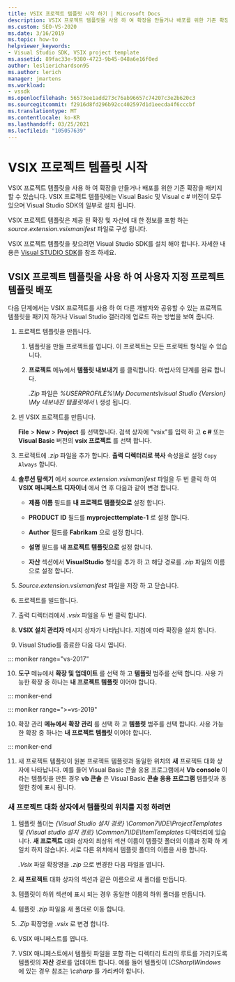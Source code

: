```yaml
---
title: VSIX 프로젝트 템플릿 시작 하기 | Microsoft Docs
description: VSIX 프로젝트 템플릿을 사용 하 여 확장을 만들거나 배포를 위한 기존 확장을 패키징하는 방법에 대해 알아봅니다.
ms.custom: SEO-VS-2020
ms.date: 3/16/2019
ms.topic: how-to
helpviewer_keywords:
- Visual Studio SDK, VSIX project template
ms.assetid: 89fac33e-9380-4723-9b45-048a6e16f0ed
author: leslierichardson95
ms.author: lerich
manager: jmartens
ms.workload:
- vssdk
ms.openlocfilehash: 56573ee1add273c76ab96657c74207c3e2b620c3
ms.sourcegitcommit: f2916d8fd296b92cc402597d1d1eecda4f6cccbf
ms.translationtype: MT
ms.contentlocale: ko-KR
ms.lasthandoff: 03/25/2021
ms.locfileid: "105057639"
---
```

# <a name="get-started-with-the-vsix-project-template"></a>VSIX 프로젝트 템플릿 시작

VSIX 프로젝트 템플릿을 사용 하 여 확장을 만들거나 배포를 위한 기존 확장을 패키지할 수 있습니다. VSIX 프로젝트 템플릿에는 Visual Basic 및 Visual c # 버전이 모두 있으며 Visual Studio SDK의 일부로 설치 됩니다.

 VSIX 프로젝트 템플릿은 제공 된 확장 및 자산에 대 한 정보를 포함 하는 *source.extension.vsixmanifest* 파일로 구성 됩니다.

 VSIX 프로젝트 템플릿을 찾으려면 Visual Studio SDK를 설치 해야 합니다. 자세한 내용은 [Visual STUDIO SDK](../extensibility/visual-studio-sdk.md)를 참조 하세요.

## <a name="deploy-a-custom-project-template-using-the-vsix-project-template"></a>VSIX 프로젝트 템플릿을 사용 하 여 사용자 지정 프로젝트 템플릿 배포

 다음 단계에서는 VSIX 프로젝트를 사용 하 여 다른 개발자와 공유할 수 있는 프로젝트 템플릿을 패키지 하거나 Visual Studio 갤러리에 업로드 하는 방법을 보여 줍니다.

1. 프로젝트 템플릿을 만듭니다.

    1. 템플릿을 만들 프로젝트를 엽니다. 이 프로젝트는 모든 프로젝트 형식일 수 있습니다.

    2. **프로젝트** 메뉴에서 **템플릿 내보내기** 를 클릭합니다. 마법사의 단계를 완료 합니다.

         *.Zip* 파일은 *%USERPROFILE%\My Documents\visual Studio {Version} \My 내보내진 템플릿에서 \\* 생성 됩니다.

2. 빈 VSIX 프로젝트를 만듭니다.

     **File** > **New** > **Project** 를 선택합니다. 검색 상자에 "vsix"를 입력 하 고 **c #** 또는 **Visual Basic** 버전의 **vsix 프로젝트** 를 선택 합니다.

3. 프로젝트에 *.zip* 파일을 추가 합니다. **출력 디렉터리로 복사** 속성을로 설정 `Copy Always` 합니다.

4. **솔루션 탐색기** 에서 *source.extension.vsixmanifest* 파일을 두 번 클릭 하 여 **VSIX 매니페스트 디자이너** 에서 연 후 다음과 같이 변경 합니다.

    - **제품 이름** 필드를 **내 프로젝트 템플릿으로** 설정 합니다.

    - **PRODUCT ID** 필드를 **myprojecttemplate-1** 로 설정 합니다.

    - **Author** 필드를 **Fabrikam** 으로 설정 합니다.

    - **설명** 필드를 **내 프로젝트 템플릿으로** 설정 합니다.

    - **자산** 섹션에서 **VisualStudio** 형식을 추가 하 고 해당 경로를 *.zip* 파일의 이름으로 설정 합니다.

5. *Source.extension.vsixmanifest* 파일을 저장 하 고 닫습니다.

6. 프로젝트를 빌드합니다.

7. 출력 디렉터리에서 *.vsix* 파일을 두 번 클릭 합니다.

8. **VSIX 설치 관리자** 메시지 상자가 나타납니다. 지침에 따라 확장을 설치 합니다.

9. Visual Studio를 종료한 다음 다시 엽니다.

::: moniker range="vs-2017"

10. **도구** 메뉴에서 **확장 및 업데이트** 를 선택 하 고 **템플릿** 범주를 선택 합니다. 사용 가능한 확장 중 하나는 **내 프로젝트 템플릿** 이어야 합니다.

::: moniker-end

::: moniker range=">=vs-2019"

10. 확장 관리 **메뉴에서** **확장 관리** 를 선택 하 고 **템플릿** 범주를 선택 합니다. 사용 가능한 확장 중 하나는 **내 프로젝트 템플릿** 이어야 합니다.

::: moniker-end

11. 새 프로젝트 템플릿이 원본 프로젝트 템플릿과 동일한 위치의 **새** 프로젝트 대화 상자에 나타납니다. 예를 들어 Visual Basic 콘솔 응용 프로그램에서 **Vb console** 이라는 템플릿을 만든 경우 **vb 콘솔** 은 Visual Basic **콘솔 응용 프로그램** 템플릿과 동일한 창에 표시 됩니다.

### <a name="to-specify-the-location-of-the-template-in-the-new-project-dialog-box"></a>새 프로젝트 대화 상자에서 템플릿의 위치를 지정 하려면

1. 템플릿 폴더는 *{Visual Studio 설치 경로} \Common7\IDE\ProjectTemplates* 및 *{Visual studio 설치 경로} \Common7\IDE\ItemTemplates* 디렉터리에 있습니다. **새 프로젝트** 대화 상자의 최상위 섹션 이름이 템플릿 폴더의 이름과 정확 하 게 일치 하지 않습니다. 서로 다른 위치에서 템플릿 폴더의 이름을 사용 합니다.

    *.Vsix* 파일 확장명을 *.zip* 으로 변경한 다음 파일을 엽니다.

2. **새 프로젝트** 대화 상자의 섹션과 같은 이름으로 새 폴더를 만듭니다.

3. 템플릿이 하위 섹션에 표시 되는 경우 동일한 이름의 하위 폴더를 만듭니다.

4. 템플릿 *.zip* 파일을 새 폴더로 이동 합니다.

5. *.Zip* 확장명을 *.vsix* 로 변경 합니다.

6. VSIX 매니페스트를 엽니다.

7. VSIX 매니페스트에서 템플릿 파일을 포함 하는 디렉터리 트리의 루트를 가리키도록 템플릿의 **자산** 경로를 업데이트 합니다. 예를 들어 템플릿이 *\CSharp\Windows* 에 있는 경우 참조는 *\csharp* 를 가리켜야 합니다.
